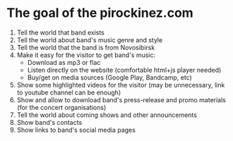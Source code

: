 # The goal of the pirockinez.com

1. Tell the world that band exists
2. Tell the world about band's music genre and style
3. Tell the world that the band is from Novosibirsk
4. Make it easy for the visitor to get band's music:
   * Download as mp3 or flac
   * Listen directly on the website (comfortable html+js player needed)
   * Buy/get on media sources (Google Play, Bandcamp, etc)
5. Show some highlighted videos for the visitor (may be unnecessary, link to youtube channel can be enough)
6. Show and allow to download band's press-release and promo materials (for the concert organisations)
7. Tell the world about coming shows and other announcements
8. Show band's contacts
9. Show links to band's social media pages